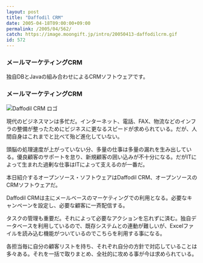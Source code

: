 ```yaml
---
layout: post
title: "Daffodil CRM"
date: 2005-04-18T09:00:00+09:00
permalink: /2005/04/562/
catch: https://image.moongift.jp/intro/20050413-daffodilcrm.gif
id: 572
---
```

### メールマーケティングCRM
  
独自DBとJavaの組み合わせによるCRMソフトウェアです。  
<!--more-->  

### メールマーケティングCRM
  

![Daffodil CRM ロゴ](https://image.moongift.jp/intro/20050413-daffodilcrm.gif "Daffodil CRM ロゴ")

  

現代のビジネスマンは多忙だ。インターネット、電話、FAX、物流などのインフラの整備が整ったためにビジネスに更なるスピードが求められている。だが、人間自身はこれまでと比べて殆ど進化していない。

  

頭脳の処理速度が上がっていない分、多量の仕事は多量の漏れを生み出している。優良顧客のサポートを怠り、新規顧客の囲い込みが不十分になる。だがITによって生まれた過剰な仕事はITによって支えるのが一番だ。

  

本日紹介するオープンソース・ソフトウェアはDaffodil CRM、オープンソースのCRMソフトウェアだ。

  

Daffodil CRMは主にメールベースのマーケティングでの利用となる。必要なキャンペーンを設定し、必要な顧客に一斉配信する。

  

タスクの管理も重要だ。それによって必要なアクションを忘れずに済む。独自データベースを利用しているので、既存システムとの連動が難しいが、Excelファイルを読み込む機能がついているのでこちらを利用する事になる。

  

各担当毎に自分の顧客リストを持ち、それぞれ自分の方針で対応していることは多々ある。それを一括で取りまとめ、全社的に攻める事が今は求められている。

